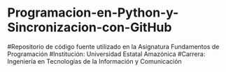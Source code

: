 # Programacion-en-Python-y-Sincronizacion-con-GitHub
#Repositorio de código fuente utilizado en la Asignatura Fundamentos de Programación
#Institución: Universidad Estatal Amazónica
#Carrera: Ingeniería en Tecnologías de la Información y Comunicación 
